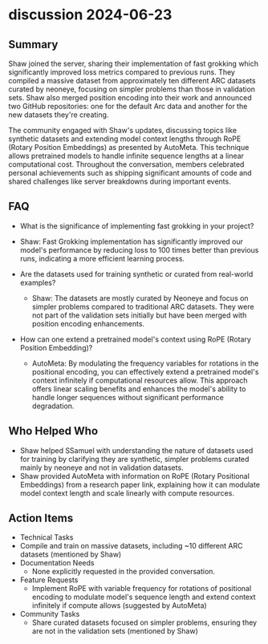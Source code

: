 # discussion 2024-06-23

## Summary
 Shaw joined the server, sharing their implementation of fast grokking which significantly improved loss metrics compared to previous runs. They compiled a massive dataset from approximately ten different ARC datasets curated by neoneye, focusing on simpler problems than those in validation sets. Shaw also merged position encoding into their work and announced two GitHub repositories: one for the default Arc data and another for the new datasets they're creating.

The community engaged with Shaw's updates, discussing topics like synthetic datasets and extending model context lengths through RoPE (Rotary Position Embeddings) as presented by AutoMeta. This technique allows pretrained models to handle infinite sequence lengths at a linear computational cost. Throughout the conversation, members celebrated personal achievements such as shipping significant amounts of code and shared challenges like server breakdowns during important events.

## FAQ
 - What is the significance of implementing fast grokking in your project?
  - Shaw: Fast Grokking implementation has significantly improved our model's performance by reducing loss to 100 times better than previous runs, indicating a more efficient learning process.

- Are the datasets used for training synthetic or curated from real-world examples?
  - Shaw: The datasets are mostly curated by Neoneye and focus on simpler problems compared to traditional ARC datasets. They were not part of the validation sets initially but have been merged with position encoding enhancements.

- How can one extend a pretrained model's context using RoPE (Rotary Position Embedding)?
  - AutoMeta: By modulating the frequency variables for rotations in the positional encoding, you can effectively extend a pretrained model's context infinitely if computational resources allow. This approach offers linear scaling benefits and enhances the model's ability to handle longer sequences without significant performance degradation.

## Who Helped Who
 - Shaw helped SSamuel with understanding the nature of datasets used for training by clarifying they are synthetic, simpler problems curated mainly by neoneye and not in validation datasets.
- Shaw provided AutoMeta with information on RoPE (Rotary Positional Embeddings) from a research paper link, explaining how it can modulate model context length and scale linearly with compute resources.

## Action Items
 - Technical Tasks
  - Compile and train on massive datasets, including ~10 different ARC datasets (mentioned by Shaw)
- Documentation Needs
  - None explicitly requested in the provided conversation.
- Feature Requests
  - Implement RoPE with variable frequency for rotations of positional encoding to modulate model's sequence length and extend context infinitely if compute allows (suggested by AutoMeta)
- Community Tasks
  - Share curated datasets focused on simpler problems, ensuring they are not in the validation sets (mentioned by Shaw)


